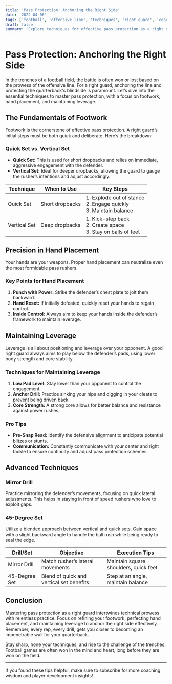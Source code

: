 ```yaml
---
title: 'Pass Protection: Anchoring the Right Side'
date: '2022-04-06'
tags: ['football', 'offensive line', 'techniques', 'right guard', 'coaching', 'player development', 'footwork', 'hand placement', 'leverage']
draft: false
summary: 'Explore techniques for effective pass protection as a right guard, focusing on footwork, hand placement, and maintaining leverage.'
---
```


# Pass Protection: Anchoring the Right Side

In the trenches of a football field, the battle is often won or lost based on the prowess of the offensive line. For a right guard, anchoring the line and protecting the quarterback's blindside is paramount. Let’s dive into the essential techniques to master pass protection, with a focus on footwork, hand placement, and maintaining leverage.

## The Fundamentals of Footwork

Footwork is the cornerstone of effective pass protection. A right guard’s initial steps must be both quick and deliberate. Here’s the breakdown:

### Quick Set vs. Vertical Set

- **Quick Set:** This is used for short dropbacks and relies on immediate, aggressive engagement with the defender.
- **Vertical Set:** Ideal for deeper dropbacks, allowing the guard to gauge the rusher’s intentions and adjust accordingly.

| Technique    | When to Use              | Key Steps                          |
|--------------|--------------------------|------------------------------------|
| Quick Set    | Short dropbacks          | 1. Explode out of stance <br/> 2. Engage quickly <br/> 3. Maintain balance         |
| Vertical Set | Deep dropbacks           | 1. Kick-step back <br/> 2. Create space <br/> 3. Stay on balls of feet             |

## Precision in Hand Placement

Your hands are your weapons. Proper hand placement can neutralize even the most formidable pass rushers.

### Key Points for Hand Placement

1. **Punch with Power:** Strike the defender’s chest plate to jolt them backward.
2. **Hand Reset:** If initially defeated, quickly reset your hands to regain control.
3. **Inside Control:** Always aim to keep your hands inside the defender’s framework to maintain leverage.

## Maintaining Leverage

Leverage is all about positioning and leverage over your opponent. A good right guard always aims to play below the defender’s pads, using lower body strength and core stability.

### Techniques for Maintaining Leverage

1. **Low Pad Level:** Stay lower than your opponent to control the engagement.
2. **Anchor Drill:** Practice sinking your hips and digging in your cleats to prevent being driven back.
3. **Core Strength:** A strong core allows for better balance and resistance against power rushes.

### Pro Tips

- **Pre-Snap Read:** Identify the defensive alignment to anticipate potential blitzes or stunts.
- **Communication:** Constantly communicate with your center and right tackle to ensure continuity and adjust pass protection schemes.

## Advanced Techniques

### Mirror Drill

Practice mirroring the defender’s movements, focusing on quick lateral adjustments. This helps in staying in front of speed rushers who love to exploit gaps.

### 45-Degree Set

Utilize a blended approach between vertical and quick sets. Gain space with a slight backward angle to handle the bull rush while being ready to seal the edge.

| Drill/Set           | Objective                                   | Execution Tips                         |
|---------------------|---------------------------------------------|----------------------------------------|
| Mirror Drill        | Match rusher’s lateral movements            | Maintain square shoulders, quick feet  |
| 45-Degree Set       | Blend of quick and vertical set benefits    | Step at an angle, maintain balance     |

## Conclusion

Mastering pass protection as a right guard intertwines technical prowess with relentless practice. Focus on refining your footwork, perfecting hand placement, and maintaining leverage to anchor the right side effectively. Remember, every rep, every drill, gets you closer to becoming an impenetrable wall for your quarterback.

Stay sharp, hone your techniques, and rise to the challenge of the trenches. Football games are often won in the mind and heart, long before they are won on the field.

---

If you found these tips helpful, make sure to subscribe for more coaching wisdom and player development insights!
